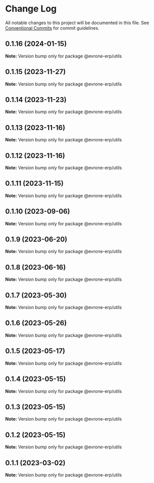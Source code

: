 # Change Log

All notable changes to this project will be documented in this file.
See [Conventional Commits](https://conventionalcommits.org) for commit guidelines.

## 0.1.16 (2024-01-15)

**Note:** Version bump only for package @evrone-erp/utils





## 0.1.15 (2023-11-27)

**Note:** Version bump only for package @evrone-erp/utils





## 0.1.14 (2023-11-23)

**Note:** Version bump only for package @evrone-erp/utils





## 0.1.13 (2023-11-16)

**Note:** Version bump only for package @evrone-erp/utils





## 0.1.12 (2023-11-16)

**Note:** Version bump only for package @evrone-erp/utils





## 0.1.11 (2023-11-15)

**Note:** Version bump only for package @evrone-erp/utils





## 0.1.10 (2023-09-06)

**Note:** Version bump only for package @evrone-erp/utils





## 0.1.9 (2023-06-20)

**Note:** Version bump only for package @evrone-erp/utils





## 0.1.8 (2023-06-16)

**Note:** Version bump only for package @evrone-erp/utils





## 0.1.7 (2023-05-30)

**Note:** Version bump only for package @evrone-erp/utils





## 0.1.6 (2023-05-26)

**Note:** Version bump only for package @evrone-erp/utils





## 0.1.5 (2023-05-17)

**Note:** Version bump only for package @evrone-erp/utils





## 0.1.4 (2023-05-15)

**Note:** Version bump only for package @evrone-erp/utils





## 0.1.3 (2023-05-15)

**Note:** Version bump only for package @evrone-erp/utils





## 0.1.2 (2023-05-15)

**Note:** Version bump only for package @evrone-erp/utils





## 0.1.1 (2023-03-02)

**Note:** Version bump only for package @evrone-erp/utils
